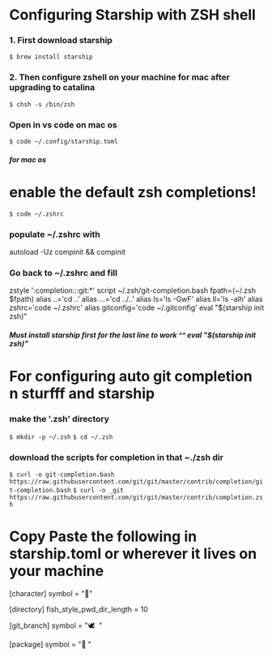 # Configuring Starship with ZSH shell

### 1. First download starship
`$ brew install starship`

### 2. Then configure zshell on your machine for mac after upgrading to catalina
`$ chsh -s /bin/zsh`

### Open in vs code on mac os
`$ code ~/.config/starship.toml`
##### for mac os

# enable the default zsh completions!
`$ code ~/.zshrc`
### populate ~/.zshrc with
autoload -Uz compinit && compinit

### Go back to ~/.zshrc and fill
zstyle ':completion:*:*:git:*' script ~/.zsh/git-completion.bash
fpath=(~/.zsh $fpath)
alias ..='cd ..'
alias ...='cd ../..'
alias ls='ls -GwF'
alias ll='ls -alh'
alias zshrc='code ~/.zshrc'
alias gitconfig='code ~/.gitconfig'
eval "$(starship init zsh)"

##### Must install starship first for the last line to work ^^ eval "$(starship init zsh)"

# For configuring auto git completion n sturfff and starship
### make the '.zsh' directory
`$ mkdir -p ~/.zsh`
`$ cd ~/.zsh`

### download the scripts for completion in that ~./zsh dir
`$ curl -o git-completion.bash https://raw.githubusercontent.com/git/git/master/contrib/completion/git-completion.bash`
`$ curl -o _git https://raw.githubusercontent.com/git/git/master/contrib/completion.zsh`


# Copy Paste the following in starship.toml or wherever it lives on your machine
[character]
symbol = "🚀"

[directory]
fish_style_pwd_dir_length = 10

[git_branch]
symbol = "🕊️ ️ "

[package]
symbol = "🥡 "